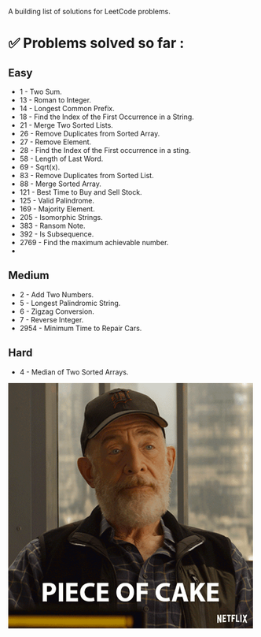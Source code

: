 A building list of solutions for LeetCode problems.

# ✅ Problems solved so far : 

## Easy
- 1 - Two Sum.
- 13 - Roman to Integer.
- 14 - Longest Common Prefix.
- 18 - Find the Index of the First Occurrence in a String.
- 21 - Merge Two Sorted Lists.
- 26 - Remove Duplicates from Sorted Array.
- 27 - Remove Element.
- 28 - Find the Index of the First occurrence in a sting.
- 58 - Length of Last Word.
- 69 - Sqrt(x).
- 83 - Remove Duplicates from Sorted List.
- 88 - Merge Sorted Array.
- 121 - Best Time to Buy and Sell Stock.
- 125 - Valid Palindrome.
- 169 - Majority Element.
- 205 - Isomorphic Strings.
- 383 - Ransom Note.
- 392 - Is Subsequence.
- 2769 - Find the maximum achievable number.
- 
## Medium
- 2 - Add Two Numbers.
- 5 - Longest Palindromic String.
- 6 - Zigzag Conversion.
- 7 - Reverse Integer.
- 2954 - Minimum Time to Repair Cars.

## Hard
- 4 - Median of Two Sorted Arrays.

![img.png](img.png)